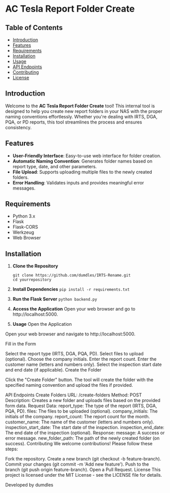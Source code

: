 # AC Tesla Report Folder Create

## Table of Contents

- [Introduction](#introduction)
- [Features](#features)
- [Requirements](#requirements)
- [Installation](#installation)
- [Usage](#usage)
- [API Endpoints](#api-endpoints)
- [Contributing](#contributing)
- [License](#license)

## Introduction

Welcome to the **AC Tesla Report Folder Create** tool! This internal tool is designed to help you create new report folders in your NAS with the proper naming conventions effortlessly. Whether you're dealing with IRTS, DGA, PQA, or PD reports, this tool streamlines the process and ensures consistency.

## Features

- **User-Friendly Interface**: Easy-to-use web interface for folder creation.
- **Automatic Naming Convention**: Generates folder names based on report type, date, and other parameters.
- **File Upload**: Supports uploading multiple files to the newly created folders.
- **Error Handling**: Validates inputs and provides meaningful error messages.

## Requirements

- Python 3.x
- Flask
- Flask-CORS
- Werkzeug
- Web Browser

## Installation

1. **Clone the Repository**
   ```
   git clone https://github.com/dumdles/IRTS-Rename.git
   cd yourrepository
   
2. **Install Dependencies**
```pip install -r requirements.txt```
3. **Run the Flask Server**
```python backend.py```
4. **Access the Application**
Open your web browser and go to http://localhost:5000.

5. **Usage**
Open the Application

Open your web browser and navigate to http://localhost:5000.

Fill in the Form

Select the report type (IRTS, DGA, PQA, PD).
Select files to upload (optional).
Choose the company initials.
Enter the report count.
Enter the customer name (letters and numbers only).
Select the inspection start date and end date (if applicable).
Create the Folder

Click the "Create Folder" button. The tool will create the folder with the specified naming convention and upload the files if provided.

API Endpoints
Create Folders
URL: /create-folders
Method: POST
Description: Creates a new folder and uploads files based on the provided form data.
Request Data:
report_type: The type of the report (IRTS, DGA, PQA, PD).
files: The files to be uploaded (optional).
company_initials: The initials of the company.
report_count: The report count for the month.
customer_name: The name of the customer (letters and numbers only).
inspection_start_date: The start date of the inspection.
inspection_end_date: The end date of the inspection (optional).
Response:
message: A success or error message.
new_folder_path: The path of the newly created folder (on success).
Contributing
We welcome contributions! Please follow these steps:

Fork the repository.
Create a new branch (git checkout -b feature-branch).
Commit your changes (git commit -m 'Add new feature').
Push to the branch (git push origin feature-branch).
Open a Pull Request.
License
This project is licensed under the MIT License - see the LICENSE file for details.

Developed by dumdles
